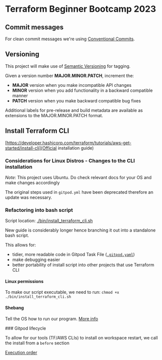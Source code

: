 # Terraform Beginner Bootcamp 2023

## Commit messages

For clean commit messages we're using [Conventional Commits](https://www.conventionalcommits.org/en/v1.0.0/).

## Versioning

This project will make use of [Semantic Versioning](semver.org) for tagging.

Given a version number **MAJOR.MINOR.PATCH**, increment the:

- **MAJOR** version when you make incompatible API changes
- **MINOR** version when you add functionality in a backward compatible manner
- **PATCH** version when you make backward compatible bug fixes

Additional labels for pre-release and build metadata are available as extensions to the MAJOR.MINOR.PATCH format.

## Install Terraform CLI

[https://developer.hashicorp.com/terraform/tutorials/aws-get-started/install-cli](Official installation guide)

### Considerations for Linux Distros - Changes to the CLI installation

_Note_: This project uses Ubuntu. Do check relevant docs for your OS and make changes accordingly

The original steps used in `gitpod.yml` have been deprecated therefore an update was necessary.

### Refactoring into bash script

Script location: [./bin/install_terraform_cli.sh](./bin/install_terraform_cli.sh)

New guide is considerably longer hence branching it out into a standalone bash script.

This allows for:

- tidier, more readable code in Gitpod Task File ([`.gitpod.yaml`](./.gitpod.yaml))
- make debugging easier
- better portability of install script into other projects that use Terraform CLI

#### Linux permissions

To make our script executable, we need to run: `chmod +x ./bin/install_terraform_cli.sh`

#### Shebang

Tell the OS how to run our program.
[More info](<https://en.wikipedia.org/wiki/Shebang_(Unix)>)

### Gitpod lifecycle

To allow for our tools (TF/AWS CLIs) to install on workspace restart, we call the install from a `before` section

[Execution order](https://www.gitpod.io/docs/configure/workspaces/tasks#execution-order)
